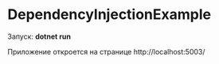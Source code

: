# DependencyInjectionExample

Запуск: **dotnet run**

Приложение откроется на странице http://localhost:5003/
